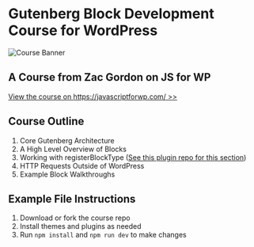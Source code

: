 # Gutenberg Block Development Course for WordPress

![Course Banner](https://dzwonsemrish7.cloudfront.net/items/1J3M310N0S1x170k1d0D/Cover%20GB.png)


## A Course from Zac Gordon on JS for WP

[View the course on https://javascriptforwp.com/ >>](https://javascriptforwp.com/product/gutenberg-block-development-course/)

## Course Outline

1. Core Gutenberg Architecture
2. A High Level Overview of Blocks
3. Working with registerBlockType ([See this plugin repo for this section](https://github.com/zgordon/how-to-gutenberg-plugin))
4. HTTP Requests Outside of WordPress
5. Example Block Walkthroughs

## Example File Instructions

1. Download or fork the course repo
2. Install themes and plugins as needed
3. Run `npm install` and `npm run dev` to make changes
